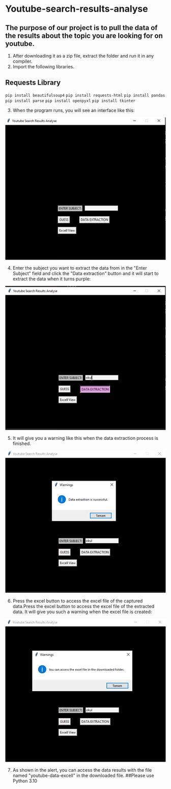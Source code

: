 # Youtube-search-results-analyse
## The purpose of our project is to pull the data of the results about the topic you are looking for on youtube.
1. After downloading it as a zip file, extract the folder and run it in any compiler.
2. Import the following libraries.
## Requests Library
`pip install beautifulsoup4`
`pip install requests-html`
`pip install pandas`
`pip install parse`
`pip install openpyxl`
`pip install tkinter`

3. When the program runs, you will see an interface like this:
<img src=https://github.com/serapcengiz/Youtube-search-results-analyse/blob/master/screeshot/uygulamaekran%C4%B1.png >

4. Enter the subject you want to extract the data from in the "Enter Subject" field and click the "Data extraction" button and
it will start to extract the data when it turns purple:
<img src=https://github.com/serapcengiz/Youtube-search-results-analyse/blob/master/screeshot/dataextractiontıklayınca.png >

5. It will give you a warning like this when the data extraction process is finished.
<img src=https://github.com/serapcengiz/Youtube-search-results-analyse/blob/master/screeshot/dataextractionalert.png >

6. Press the excel button to access the excel file of the captured data.Press the excel button to access the excel file of the extracted data.
It will give you such a warning when the excel file is created:
<img src=https://github.com/serapcengiz/Youtube-search-results-analyse/blob/master/screeshot/excelbutonalert.png >

7. As shown in the alert, you can access the data results with the file named "youtube-data-excell" in the downloaded file.
##Please use Python 3.10
